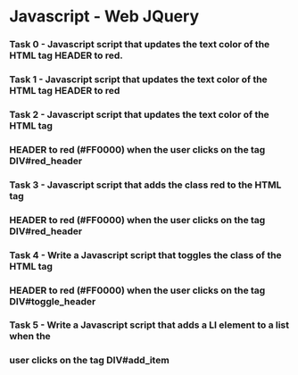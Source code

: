 # Javascript - Web JQuery

### Task 0 - Javascript script that updates the text color of the HTML tag HEADER to red.

### Task 1 - Javascript script that updates the text color of the HTML tag HEADER to red

### Task 2 - Javascript script that updates the text color of the HTML tag 
### 	     HEADER to red (#FF0000) when the user clicks on the tag DIV#red_header

### Task 3 - Javascript script that adds the class red to the HTML tag 
### 	     HEADER to red (#FF0000) when the user clicks on the tag DIV#red_header

### Task 4 - Write a Javascript script that toggles the class of the HTML tag 
### 	     HEADER to red (#FF0000) when the user clicks on the tag DIV#toggle_header

### Task 5 - Write a Javascript script that adds a LI element to a list when the 
### 	     user clicks on the tag DIV#add_item